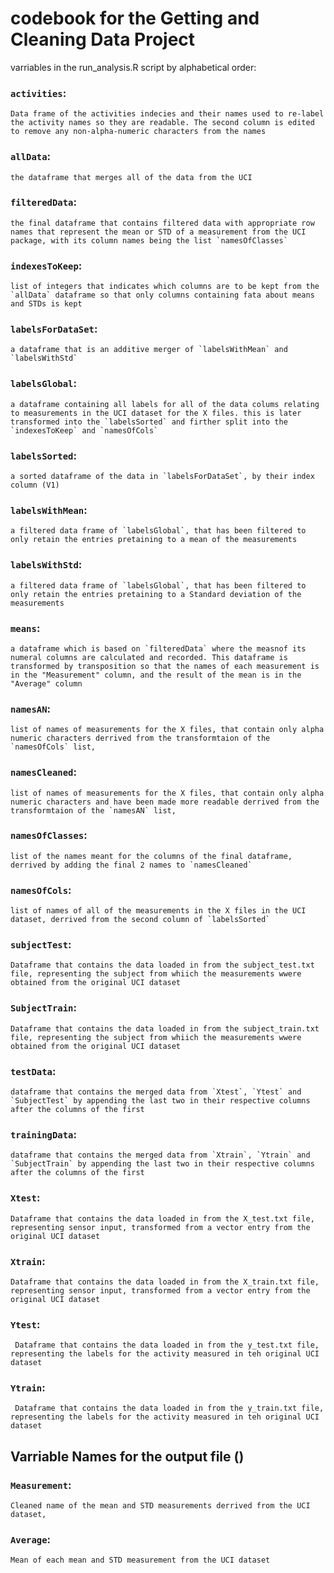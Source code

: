 # codebook for the Getting and Cleaning Data Project

varriables in the run_analysis.R script by alphabetical order:

### `activities`:
    Data frame of the activities indecies and their names used to re-label the activity names so they are readable. The second column is edited to remove any non-alpha-numeric characters from the names       
### `allData`:
    the dataframe that merges all of the data from the UCI 
### `filteredData`:
    the final dataframe that contains filtered data with appropriate row names that represent the mean or STD of a measurement from the UCI package, with its column names being the list `namesOfClasses`
### `indexesToKeep`:
    list of integers that indicates which columns are to be kept from the `allData` dataframe so that only columns containing fata about means and STDs is kept
### `labelsForDataSet`:
    a dataframe that is an additive merger of `labelsWithMean` and `labelsWithStd`
### `labelsGlobal`:
    a dataframe containing all labels for all of the data colums relating to measurements in the UCI dataset for the X files. this is later transformed into the `labelsSorted` and firther split into the `indexesToKeep` and `namesOfCols`  
### `labelsSorted`:
    a sorted dataframe of the data in `labelsForDataSet`, by their index column (V1)
### `labelsWithMean`:
    a filtered data frame of `labelsGlobal`, that has been filtered to only retain the entries pretaining to a mean of the measurements
### `labelsWithStd`:
    a filtered data frame of `labelsGlobal`, that has been filtered to only retain the entries pretaining to a Standard deviation of the measurements
### `means`:
    a dataframe which is based on `filteredData` where the measnof its numeral columns are calculated and recorded. This dataframe is transformed by transposition so that the names of each measurement is in the "Measurement" column, and the result of the mean is in the "Average" column
### `namesAN`:
    list of names of measurements for the X files, that contain only alpha numeric characters derrived from the transformtaion of the `namesOfCols` list, 
### `namesCleaned`:
    list of names of measurements for the X files, that contain only alpha numeric characters and have been made more readable derrived from the transformtaion of the `namesAN` list, 
### `namesOfClasses`:
    list of the names meant for the columns of the final dataframe, derrived by adding the final 2 names to `namesCleaned`
### `namesOfCols`:
    list of names of all of the measurements in the X files in the UCI dataset, derrived from the second column of `labelsSorted`
### `subjectTest`:
    Dataframe that contains the data loaded in from the subject_test.txt file, representing the subject from whiich the measurements wwere obtained from the original UCI dataset
### `SubjectTrain`:
    Dataframe that contains the data loaded in from the subject_train.txt file, representing the subject from whiich the measurements wwere obtained from the original UCI dataset
### `testData`:
    dataframe that contains the merged data from `Xtest`, `Ytest` and `SubjectTest` by appending the last two in their respective columns after the columns of the first
### `trainingData`:
    dataframe that contains the merged data from `Xtrain`, `Ytrain` and `SubjectTrain` by appending the last two in their respective columns after the columns of the first
### `Xtest`:
    Dataframe that contains the data loaded in from the X_test.txt file, representing sensor input, transformed from a vector entry from the original UCI dataset
### `Xtrain`:
    Dataframe that contains the data loaded in from the X_train.txt file, representing sensor input, transformed from a vector entry from the original UCI dataset
### `Ytest`: 
     Dataframe that contains the data loaded in from the y_test.txt file, representing the labels for the activity measured in teh original UCI dataset
### `Ytrain`:
     Dataframe that contains the data loaded in from the y_train.txt file, representing the labels for the activity measured in teh original UCI dataset




## Varriable Names for the output file ()
### `Measurement`: 
    Cleaned name of the mean and STD measurements derrived from the UCI dataset,
### `Average`:
    Mean of each mean and STD measurement from the UCI dataset
